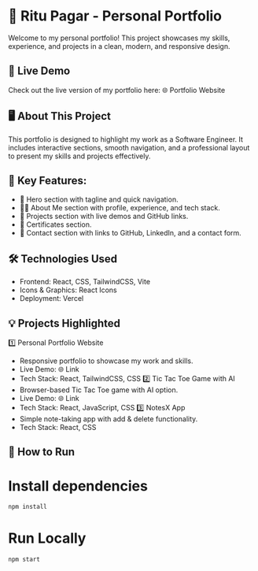 # 🌟 Ritu Pagar - Personal Portfolio

Welcome to my personal portfolio! This project showcases my skills, experience, and projects in a clean, modern, and responsive design.

## 🚀 Live Demo

Check out the live version of my portfolio here: 🌐 Portfolio Website

## 🖥️ About This Project

This portfolio is designed to highlight my work as a Software Engineer. It includes interactive sections, smooth navigation, and a professional layout to present my skills and projects effectively.

## 🚀 Key Features:
- 🎯 Hero section with tagline and quick navigation.
- 🧑‍💻 About Me section with profile, experience, and tech stack.
- 💼 Projects section with live demos and GitHub links.
- 📜 Certificates section.
- 📩 Contact section with links to GitHub, LinkedIn, and a contact form.

## 🛠️ Technologies Used
- Frontend: React, CSS, TailwindCSS, Vite
- Icons & Graphics: React Icons
- Deployment: Vercel 

## 💡 Projects Highlighted
1️⃣ Personal Portfolio Website
- Responsive portfolio to showcase my work and skills.
- Live Demo: 🌐 Link
- Tech Stack: React, TailwindCSS, CSS
2️⃣ Tic Tac Toe Game with AI
- Browser-based Tic Tac Toe game with AI option.
- Live Demo: 🌐 Link
- Tech Stack: React, JavaScript, CSS
3️⃣ NotesX App
- Simple note-taking app with add & delete functionality.
- Tech Stack: React, CSS

## 🚀 How to Run

# Install dependencies
```bash
npm install
```
# Run Locally
```bash
npm start
```
